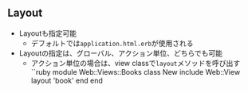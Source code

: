 
## Layout

* Layoutも指定可能
  * デフォルトでは`application.html.erb`が使用される
* Layoutの指定は、グローバル、アクション単位、どちらでも可能
  * アクション単位の場合は、view classで`layout`メソッドを呼び出す
``ruby
module Web::Views::Books
  class New
    include Web::View
    layout 'book'
  end
end
```
